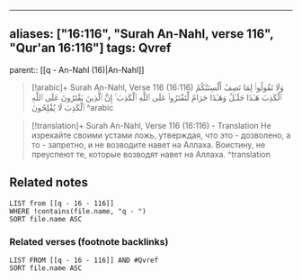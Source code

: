 
---
aliases: ["16:116", "Surah An-Nahl, verse 116", "Qur'an 16:116"]
tags: Qvref
---

parent:: [[q - An-Nahl (16)|An-Nahl]]

> [!arabic]+ Surah An-Nahl, Verse 116 (16:116)
> <span class="quran-arabic">وَلَا تَقُولُوا۟ لِمَا تَصِفُ أَلْسِنَتُكُمُ ٱلْكَذِبَ هَـٰذَا حَلَـٰلٌ وَهَـٰذَا حَرَامٌ لِّتَفْتَرُوا۟ عَلَى ٱللَّهِ ٱلْكَذِبَ ۚ إِنَّ ٱلَّذِينَ يَفْتَرُونَ عَلَى ٱللَّهِ ٱلْكَذِبَ لَا يُفْلِحُونَ</span>
^arabic

> [!translation]+ Surah An-Nahl, Verse 116 (16:116) - Translation
> Не изрекайте своими устами ложь, утверждая, что это - дозволено, а то - запретно, и не возводите навет на Аллаха. Воистину, не преуспеют те, которые возводят навет на Аллаха.
^translation



## Related notes
```dataview
LIST from [[q - 16 - 116]]
WHERE !contains(file.name, "q - ")
SORT file.name ASC
```

### Related verses (footnote backlinks)
```dataview
LIST FROM [[q - 16 - 116]] AND #Qvref
SORT file.name ASC
```

